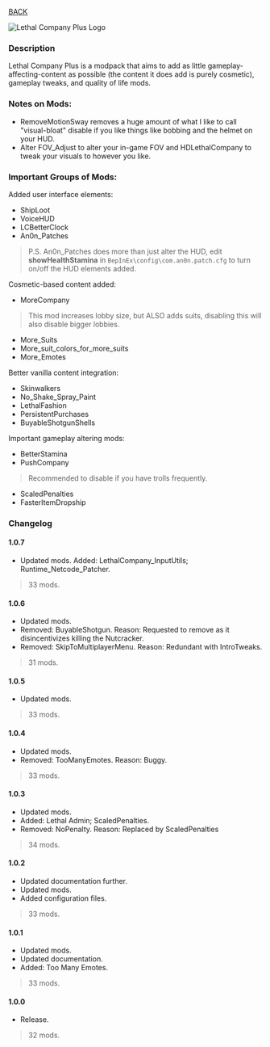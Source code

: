 
[BACK](..)

![Lethal Company Plus Logo](https://biblioklept.github.io/modlists/lethal-company-plus/icon.png)

### Description
Lethal Company Plus is a modpack that aims to add as little gameplay-affecting-content as possible (the content it does add is purely cosmetic), gameplay tweaks, and quality of life mods.

### Notes on Mods:
- RemoveMotionSway removes a huge amount of what I like to call "visual-bloat" disable if you like things like bobbing and the helmet on your HUD.
- Alter FOV_Adjust to alter your in-game FOV and HDLethalCompany to tweak your visuals to however you like.

### Important Groups of Mods:
Added user interface elements:
- ShipLoot
- VoiceHUD
- LCBetterClock
- An0n_Patches
> P.S. An0n_Patches does more than just alter the HUD, edit **showHealthStamina** in `BepInEx\config\com.an0n.patch.cfg` to turn on/off the HUD elements added.

Cosmetic-based content added:
- MoreCompany
> This mod increases lobby size, but ALSO adds suits, disabling this will also disable bigger lobbies.
- More_Suits
- More_suit_colors_for_more_suits
- More_Emotes

Better vanilla content integration:
- Skinwalkers
- No_Shake_Spray_Paint
- LethalFashion
- PersistentPurchases
- BuyableShotgunShells

Important gameplay altering mods:
- BetterStamina
- PushCompany
> Recommended to disable if you have trolls frequently.
- ScaledPenalties
- FasterItemDropship

### Changelog

#### 1.0.7
- Updated mods.
Added: LethalCompany_InputUtils; Runtime_Netcode_Patcher.
> 33 mods.

#### 1.0.6
- Updated mods.
- Removed: BuyableShotgun. Reason: Requested to remove as it disincentivizes killing the Nutcracker.
- Removed: SkipToMultiplayerMenu. Reason: Redundant with IntroTweaks.
> 31 mods.

#### 1.0.5
- Updated mods.
> 33 mods.

#### 1.0.4
- Updated mods.
- Removed: TooManyEmotes. Reason: Buggy.
> 33 mods.

#### 1.0.3
- Updated mods.
- Added: Lethal Admin; ScaledPenalties.
- Removed: NoPenalty. Reason: Replaced by ScaledPenalties
> 34 mods.

#### 1.0.2
- Updated documentation further.
- Updated mods.
- Added configuration files.
> 33 mods.

#### 1.0.1
- Updated mods.
- Updated documentation.
- Added: Too Many Emotes.
> 33 mods.

#### 1.0.0
- Release.
> 32 mods.